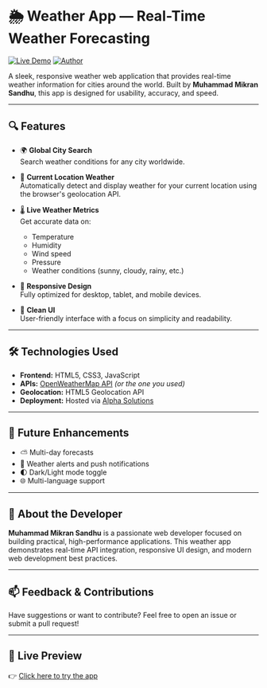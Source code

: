 # 🌦️ Weather App — Real-Time Weather Forecasting
[![Live Demo](https://img.shields.io/badge/Live%20Demo-Online-brightgreen?style=for-the-badge)](https://weather.alphasolutions.online/)
[![Author](https://img.shields.io/badge/Author-Muhammad%20Mikran%20Sandhu-blueviolet?style=for-the-badge)](https://github.com/M-Mikran-Sandhu)

A sleek, responsive weather web application that provides real-time weather information for cities around the world. Built by **Muhammad Mikran Sandhu**, this app is designed for usability, accuracy, and speed.

---

## 🔍 Features

- 🌍 **Global City Search**  
  Search weather conditions for any city worldwide.

- 📍 **Current Location Weather**  
  Automatically detect and display weather for your current location using the browser's geolocation API.

- 🌡️ **Live Weather Metrics**  
  Get accurate data on:
  - Temperature
  - Humidity
  - Wind speed
  - Pressure
  - Weather conditions (sunny, cloudy, rainy, etc.)

- 📱 **Responsive Design**  
  Fully optimized for desktop, tablet, and mobile devices.

- 🎯 **Clean UI**  
  User-friendly interface with a focus on simplicity and readability.

---

## 🛠️ Technologies Used

- **Frontend:** HTML5, CSS3, JavaScript  
- **APIs:** [OpenWeatherMap API](https://openweathermap.org/api) *(or the one you used)*  
- **Geolocation:** HTML5 Geolocation API  
- **Deployment:** Hosted via [Alpha Solutions](https://alphasolutions.online/)

---

## 🚀 Future Enhancements

- ⛅ Multi-day forecasts  
- 🔔 Weather alerts and push notifications  
- 🌓 Dark/Light mode toggle  
- 🌐 Multi-language support

---

## 📌 About the Developer

**Muhammad Mikran Sandhu** is a passionate web developer focused on building practical, high-performance applications. This weather app demonstrates real-time API integration, responsive UI design, and modern web development best practices.

---

## 📫 Feedback & Contributions

Have suggestions or want to contribute? Feel free to open an issue or submit a pull request!

---

## 🔗 Live Preview

👉 [Click here to try the app](https://weather.alphasolutions.online/)
